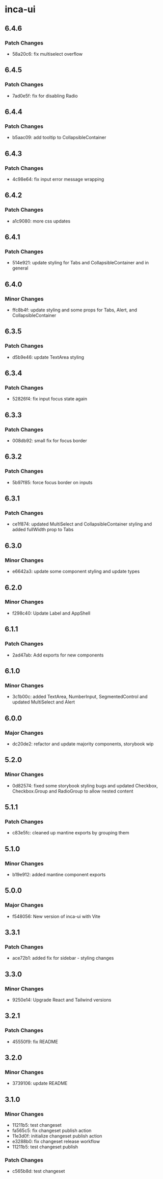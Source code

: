 # inca-ui

## 6.4.6

### Patch Changes

-   58a20c6: fix multiselect overflow

## 6.4.5

### Patch Changes

-   7ad0e5f: fix for disabling Radio

## 6.4.4

### Patch Changes

-   b5aac09: add tooltip to CollapsibleContainer

## 6.4.3

### Patch Changes

-   4c98e64: fix input error message wrapping

## 6.4.2

### Patch Changes

-   a1c9080: more css updates

## 6.4.1

### Patch Changes

-   514e921: update styling for Tabs and CollapsibleContainer and in general

## 6.4.0

### Minor Changes

-   ffc8b4f: update styling and some props for Tabs, Alert, and CollapsibleContainer

## 6.3.5

### Patch Changes

-   d5b9e46: update TextArea styling

## 6.3.4

### Patch Changes

-   52826f4: fix input focus state again

## 6.3.3

### Patch Changes

-   008db92: small fix for focus border

## 6.3.2

### Patch Changes

-   5b97f85: force focus border on inputs

## 6.3.1

### Patch Changes

-   ce1f874: updated MultiSelect and CollapsibleContainer styling and added fullWidth prop to Tabs

## 6.3.0

### Minor Changes

-   e6642a3: update some component styling and update types

## 6.2.0

### Minor Changes

-   f298c40: Update Label and AppShell

## 6.1.1

### Patch Changes

-   2ad47ab: Add exports for new components

## 6.1.0

### Minor Changes

-   3c1b00c: added TextArea, NumberInput, SegmentedControl and updated MultiSelect and Alert

## 6.0.0

### Major Changes

-   dc20de2: refactor and update majority components, storybook wip

## 5.2.0

### Minor Changes

-   0d82574: fixed some storybook styling bugs and updated Checkbox, Checkbox.Group and RadioGroup to allow nested content

## 5.1.1

### Patch Changes

-   c83e5fc: cleaned up mantine exports by grouping them

## 5.1.0

### Minor Changes

-   b19e912: added mantine component exports

## 5.0.0

### Major Changes

-   f548056: New version of inca-ui with Vite

## 3.3.1

### Patch Changes

-   ace72b1: added fix for sidebar - styling changes

## 3.3.0

### Minor Changes

-   9250e14: Upgrade React and Tailwind versions

## 3.2.1

### Patch Changes

-   45550f9: fix README

## 3.2.0

### Minor Changes

-   3739106: update README

## 3.1.0

### Minor Changes

-   11211b5: test changeset
-   fa565c5: fix changeset publish action
-   11e3d0f: initialize changeset publish action
-   e3288b0: fix changeset release workflow
-   11211b5: test changeset publish

### Patch Changes

-   c565b8d: test changeset
